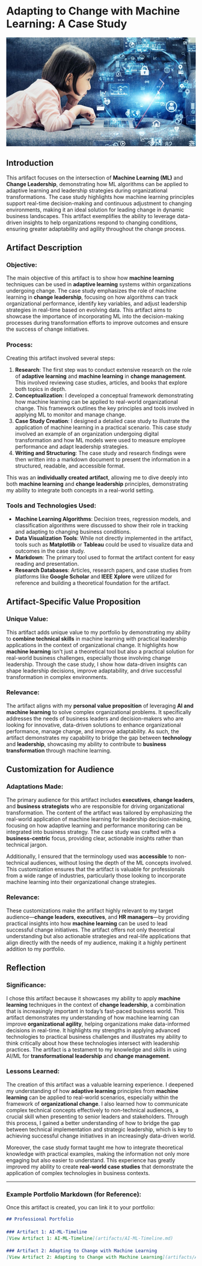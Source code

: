 # Adapting to Change with Machine Learning: A Case Study
![AI Chatbot Interaction](art1.png)
## Introduction
This artifact focuses on the intersection of **Machine Learning (ML)** and **Change Leadership**, demonstrating how ML algorithms can be applied to adaptive learning and leadership strategies during organizational transformations. The case study highlights how machine learning principles support real-time decision-making and continuous adjustment to changing environments, making it an ideal solution for leading change in dynamic business landscapes. This artifact exemplifies the ability to leverage data-driven insights to help organizations respond to changing conditions, ensuring greater adaptability and agility throughout the change process.

## Artifact Description

### Objective:
The main objective of this artifact is to show how **machine learning** techniques can be used in **adaptive learning** systems within organizations undergoing change. The case study emphasizes the role of machine learning in **change leadership**, focusing on how algorithms can track organizational performance, identify key variables, and adjust leadership strategies in real-time based on evolving data. This artifact aims to showcase the importance of incorporating ML into the decision-making processes during transformation efforts to improve outcomes and ensure the success of change initiatives.

### Process:
Creating this artifact involved several steps:
1. **Research**: The first step was to conduct extensive research on the role of **adaptive learning** and **machine learning** in **change management**. This involved reviewing case studies, articles, and books that explore both topics in depth.
2. **Conceptualization**: I developed a conceptual framework demonstrating how machine learning can be applied to real-world organizational change. This framework outlines the key principles and tools involved in applying ML to monitor and manage change.
3. **Case Study Creation**: I designed a detailed case study to illustrate the application of machine learning in a practical scenario. This case study involved an example of an organization undergoing digital transformation and how ML models were used to measure employee performance and adapt leadership strategies.
4. **Writing and Structuring**: The case study and research findings were then written into a markdown document to present the information in a structured, readable, and accessible format. 

This was an **individually created artifact**, allowing me to dive deeply into both **machine learning** and **change leadership** principles, demonstrating my ability to integrate both concepts in a real-world setting.

### Tools and Technologies Used:
- **Machine Learning Algorithms**: Decision trees, regression models, and classification algorithms were discussed to show their role in tracking and adapting to changing business conditions.
- **Data Visualization Tools**: While not directly implemented in the artifact, tools such as **Matplotlib** or **Tableau** could be used to visualize data and outcomes in the case study.
- **Markdown**: The primary tool used to format the artifact content for easy reading and presentation.
- **Research Databases**: Articles, research papers, and case studies from platforms like **Google Scholar** and **IEEE Xplore** were utilized for reference and building a theoretical foundation for the artifact.

## Artifact-Specific Value Proposition

### Unique Value:
This artifact adds unique value to my portfolio by demonstrating my ability to **combine technical skills** in machine learning with practical leadership applications in the context of organizational change. It highlights how **machine learning** isn't just a theoretical tool but also a practical solution for real-world business challenges, especially those involving change leadership. Through the case study, I show how data-driven insights can shape leadership decisions, improve adaptability, and drive successful transformation in complex environments.

### Relevance:
The artifact aligns with my **personal value proposition** of leveraging **AI and machine learning** to solve complex organizational problems. It specifically addresses the needs of business leaders and decision-makers who are looking for innovative, data-driven solutions to enhance organizational performance, manage change, and improve adaptability. As such, the artifact demonstrates my capability to bridge the gap between **technology** and **leadership**, showcasing my ability to contribute to **business transformation** through machine learning.

## Customization for Audience

### Adaptations Made:
The primary audience for this artifact includes **executives**, **change leaders**, and **business strategists** who are responsible for driving organizational transformation. The content of the artifact was tailored by emphasizing the real-world application of machine learning for leadership decision-making, focusing on how adaptive learning and performance monitoring can be integrated into business strategy. The case study was crafted with a **business-centric** focus, providing clear, actionable insights rather than technical jargon.

Additionally, I ensured that the terminology used was **accessible** to non-technical audiences, without losing the depth of the ML concepts involved. This customization ensures that the artifact is valuable for professionals from a wide range of industries, particularly those looking to incorporate machine learning into their organizational change strategies.

### Relevance:
These customizations make the artifact highly relevant to my target audience—**change leaders**, **executives**, and **HR managers**—by providing practical insights into how **machine learning** can be used to lead successful change initiatives. The artifact offers not only theoretical understanding but also actionable strategies and real-life applications that align directly with the needs of my audience, making it a highly pertinent addition to my portfolio.

## Reflection

### Significance:
I chose this artifact because it showcases my ability to apply **machine learning** techniques in the context of **change leadership**, a combination that is increasingly important in today’s fast-paced business world. This artifact demonstrates my understanding of how machine learning can improve **organizational agility**, helping organizations make data-informed decisions in real-time. It highlights my strengths in applying advanced technologies to practical business challenges and illustrates my ability to think critically about how these technologies intersect with leadership practices. The artifact is a testament to my knowledge and skills in using AI/ML for **transformational leadership** and **change management**.

### Lessons Learned:
The creation of this artifact was a valuable learning experience. I deepened my understanding of how **adaptive learning** principles from **machine learning** can be applied to real-world scenarios, especially within the framework of **organizational change**. I also learned how to communicate complex technical concepts effectively to non-technical audiences, a crucial skill when presenting to senior leaders and stakeholders. Through this process, I gained a better understanding of how to bridge the gap between technical implementation and strategic leadership, which is key to achieving successful change initiatives in an increasingly data-driven world.

Moreover, the case study format taught me how to integrate theoretical knowledge with practical examples, making the information not only more engaging but also easier to understand. This experience has greatly improved my ability to create **real-world case studies** that demonstrate the application of complex technologies in business contexts.

---

### Example Portfolio Markdown (for Reference):
Once this artifact is created, you can link it to your portfolio:

```markdown
## Professional Portfolio

### Artifact 1: AI-ML-Timeline
[View Artifact 1: AI-ML-Timeline](artifacts/AI-ML-Timeline.md)

### Artifact 2: Adapting to Change with Machine Learning
[View Artifact 2: Adapting to Change with Machine Learning](artifacts/AI-ML-Change-Leadership.md)
